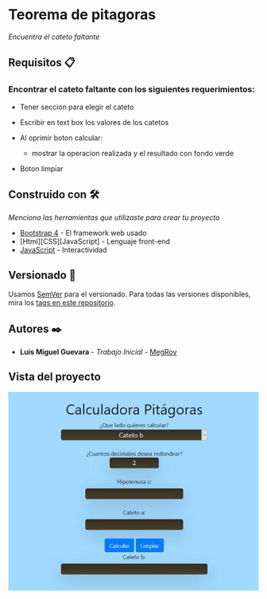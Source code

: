 # Teorema de pitagoras

_Encuentra el cateto faltante_


## Requisitos 📋

### Encontrar el cateto faltante con los siguientes requerimientos:

- Tener seccion para elegir el cateto

- Escribir en text box los valores de los catetos
- Al oprimir boton calcular:
    - mostrar la operacion realizada y el resultado con fondo verde
- Boton limpiar

## Construido con 🛠️

_Menciona las herramientas que utilizaste para crear tu proyecto_

* [Bootstrap 4](https://getbootstrap.com/) - El framework web usado
* [Html][CSS][JavaScript] - Lenguaje front-end
* [JavaScript](https://www.Javascript.com/) - Interactividad


## Versionado 📌

Usamos [SemVer](http://semver.org/) para el versionado. Para todas las versiones disponibles, mira los [tags en este repositorio](https://github.com/tu/proyecto/tags).

## Autores ✒️

* **Luis Miguel Guevara** - *Trabajo Inicial* - [MegRov](https://github.com/MegRov)

## Vista del proyecto

![vista](/img/vista.jpg)
